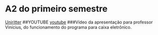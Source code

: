 # A2 do primeiro semestre
[Uniritter](https://www.uniritter.edu.br/)
##YOUTUBE
[youtube](https://www.youtube.com/watch?v=5J7vLFUe6eY)
###Vídeo da apresentação para professor Vinícius, do funcionamento do programa para caixa eletrônico.
